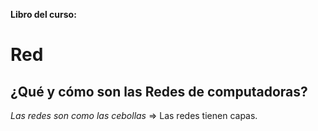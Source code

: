 **Libro del curso:** 

# Red

## ¿Qué y cómo son las Redes de computadoras?

*Las redes son como las cebollas* $\Rightarrow$ Las redes tienen capas. 
